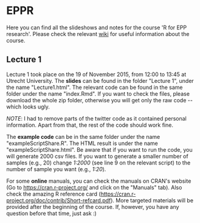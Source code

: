 # EPPR

Here you can find all the slideshows and notes for the course 'R for EPP research'.
Please check the relevant [wiki](https://github.com/AngelosPsy/EPPR/wiki) for useful information
about the course.

## Lecture 1
Lecture 1 took place on the 19 of November 2015, from 12:00 to 13:45 at Utrecht University.
The **slides** can be found in the folder "Lecture 1", under the name "Lecture1.html". The relevant
code can be found in the same folder under the name "index.Rmd". If you want to check the files, please 
download the whole zip folder, otherwise you will get only the raw code -- which looks ugly.

*NOTE*: I had to remove parts of the twitter code as it contained personal information. Apart from that,
the rest of the code should work fine.

The **example code** can be in the same folder under the name "exampleScriptShare.R". The HTML result
is under the name "exampleScriptShare.html". Be aware that if you want to run the code, you will generate 2000 csv files.
If you want to generate a smaller number of samples (e.g., 20) change *1:2000* (see line 9 on the relevant script) to the number of sample you want (e.g., *1:20*).

For some **online** manuals, you can check the manuals on CRAN's website (Go to https://cran.r-project.org/ and click on the "Manuals" tab). Also check the amazing R reference card (https://cran.r-project.org/doc/contrib/Short-refcard.pdf). More targeted materials will be provided after the beginning of the course. If, however, you have any question before that time, just ask :)
